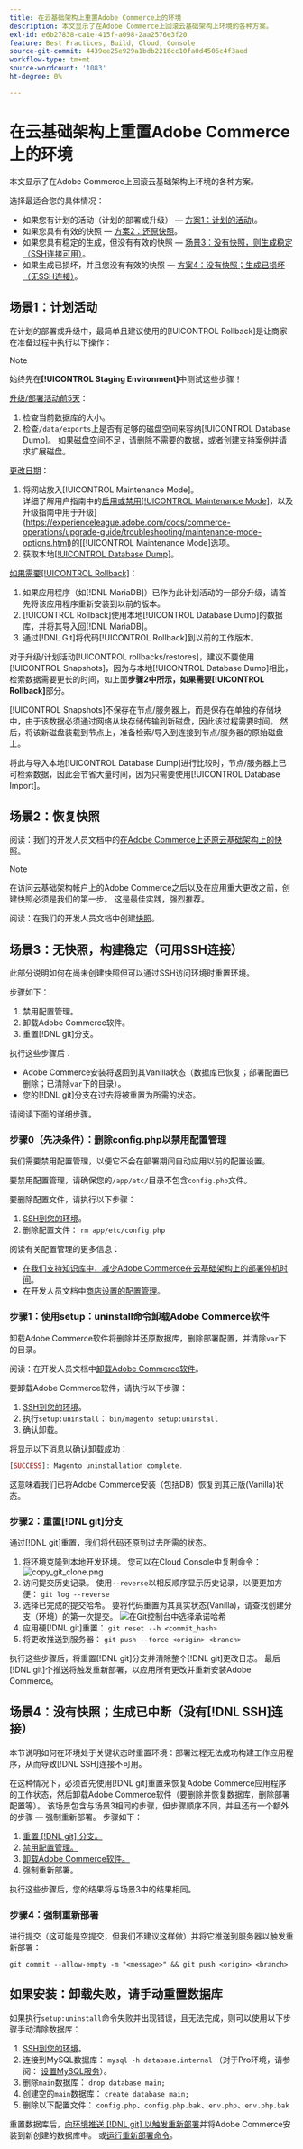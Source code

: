 ```yaml
---
title: 在云基础架构上重置Adobe Commerce上的环境
description: 本文显示了在Adobe Commerce上回滚云基础架构上环境的各种方案。
exl-id: e6b27838-ca1e-415f-a098-2aa2576e3f20
feature: Best Practices, Build, Cloud, Console
source-git-commit: 4439ee25e929a1bdb2216cc10fa0d4506c4f3aed
workflow-type: tm+mt
source-wordcount: '1083'
ht-degree: 0%

---
```


# 在云基础架构上重置Adobe Commerce上的环境

本文显示了在Adobe Commerce上回滚云基础架构上环境的各种方案。

选择最适合您的具体情况：

* 如果您有计划的活动（计划的部署或升级） — [方案1：计划的活动)](#scen1)。
* 如果您具有有效的快照 — [方案2：还原快照](#scen2)。
* 如果您具有稳定的生成，但没有有效的快照 — [场景3：没有快照，则生成稳定（SSH连接可用）](#scen3)。
* 如果生成已损坏，并且您没有有效的快照 — [方案4：没有快照；生成已损坏（无SSH连接）](#scen4)。

## 场景1：计划活动

在计划的部署或升级中，最简单且建议使用的[!UICONTROL Rollback]是让商家在准备过程中执行以下操作：

>[!NOTE]
>
>始终先在&#x200B;**[!UICONTROL Staging Environment]**&#x200B;中测试这些步骤！

<u>升级/部署活动前5天</u>：

1. 检查当前数据库的大小。
1. 检查`/data/exports`上是否有足够的磁盘空间来容纳[!UICONTROL Database Dump]。 如果磁盘空间不足，请删除不需要的数据，或者创建支持案例并请求扩展磁盘。

<u>更改日期</u>：

1. 将网站放入[!UICONTROL Maintenance Mode]。<br>
详细了解用户指南中的[启用或禁用[!UICONTROL Maintenance Mode]](https://experienceleague.adobe.com/docs/commerce-operations/installation-guide/tutorials/maintenance-mode.html)，以及升级指南中用于升级](https://experienceleague.adobe.com/docs/commerce-operations/upgrade-guide/troubleshooting/maintenance-mode-options.html)的[[!UICONTROL Maintenance Mode]选项。
1. 获取本地[[!UICONTROL Database Dump]](https://experienceleague.adobe.com/docs/commerce-knowledge-base/kb/how-to/create-database-dump-on-cloud.html)。

<u>如果需要[!UICONTROL Rollback]</u>：

1. 如果应用程序（如[!DNL MariaDB]）已作为此计划活动的一部分升级，请首先将该应用程序重新安装到以前的版本。
1. [!UICONTROL Rollback]使用本地[!UICONTROL Database Dump]的数据库，并将其导入回[!DNL MariaDB]。
1. 通过[!DNL Git]将代码[!UICONTROL Rollback]到以前的工作版本。

对于升级/计划活动[!UICONTROL rollbacks/restores]，建议不要使用[!UICONTROL Snapshots]，因为与本地[!UICONTROL Database Dump]相比，检索数据需要更长的时间，如上面&#x200B;**步骤2中所示，如果需要[!UICONTROL Rollback]**&#x200B;部分。

[!UICONTROL Snapshots]不保存在节点/服务器上，而是保存在单独的存储块中，由于该数据必须通过网络从块存储传输到新磁盘，因此该过程需要时间。 然后，将该新磁盘装载到节点上，准备检索/导入到连接到节点/服务器的原始磁盘上。

将此与导入本地[!UICONTROL Database Dump]进行比较时，节点/服务器上已可检索数据，因此会节省大量时间，因为只需要使用[!UICONTROL Database Import]。

## 场景2：恢复快照

阅读：我们的开发人员文档中的[在Adobe Commerce上还原云基础架构上的快照](https://devdocs.magento.com/cloud/project/project-webint-snap.html#restore-snapshot)。

>[!NOTE]
>
>在访问云基础架构帐户上的Adobe Commerce之后以及在应用重大更改之前，创建快照必须是我们的第一步。 这是最佳实践，强烈推荐。

阅读：在我们的开发人员文档中创建[快照](https://devdocs.magento.com/cloud/project/project-webint-snap.html#create-snapshot)。

## 场景3：无快照，构建稳定（可用SSH连接）

此部分说明如何在尚未创建快照但可以通过SSH访问环境时重置环境。

步骤如下：

1. 禁用配置管理。
1. 卸载Adobe Commerce软件。
1. 重置[!DNL git]分支。

执行这些步骤后：

* Adobe Commerce安装将返回到其Vanilla状态（数据库已恢复；部署配置已删除；已清除`var`下的目录）。
* 您的[!DNL git]分支在过去将被重置为所需的状态。

请阅读下面的详细步骤。

### 步骤0（先决条件）：删除config.php以禁用配置管理

我们需要禁用配置管理，以便它不会在部署期间自动应用以前的配置设置。

要禁用配置管理，请确保您的`/app/etc/`目录不包含`config.php`文件。

要删除配置文件，请执行以下步骤：

1. [SSH到您的环境](https://experienceleague.adobe.com/docs/commerce-cloud-service/user-guide/develop/secure-connections.html)。
1. 删除配置文件： `rm app/etc/config.php`

阅读有关配置管理的更多信息：

* [在我们支持知识库中，减少Adobe Commerce在云基础架构上的部署停机时间](/help/how-to/general/magento-cloud-reduce-deployment-downtime-with-configuration-management.md)。
* 在开发人员文档中[商店设置的配置管理](https://experienceleague.adobe.com/docs/commerce-cloud-service/user-guide/configure-store/store-settings.html)。

### 步骤1：使用setup：uninstall命令卸载Adobe Commerce软件


卸载Adobe Commerce软件将删除并还原数据库，删除部署配置，并清除`var`下的目录。

阅读：在开发人员文档中[卸载Adobe Commerce软件](https://experienceleague.adobe.com/docs/commerce-operations/installation-guide/tutorials/uninstall.html)。

要卸载Adobe Commerce软件，请执行以下步骤：

1. [SSH到您的环境](https://experienceleague.adobe.com/docs/commerce-cloud-service/user-guide/develop/secure-connections.html)。
1. 执行`setup:uninstall`： `bin/magento setup:uninstall`
1. 确认卸载。

将显示以下消息以确认卸载成功：

```php
[SUCCESS]: Magento uninstallation complete.
```

这意味着我们已将Adobe Commerce安装（包括DB）恢复到其正版(Vanilla)状态。

### 步骤2：重置[!DNL git]分支

通过[!DNL git]重置，我们将代码还原到过去所需的状态。

1. 将环境克隆到本地开发环境。 您可以在Cloud Console中复制命令：    ![copy_git_clone.png](assets/copy_git_clone.png)
1. 访问提交历史记录。 使用`--reverse`以相反顺序显示历史记录，以便更加方便： `git log --reverse`
1. 选择已完成的提交哈希。 要将代码重置为其真实状态(Vanilla)，请查找创建分支（环境）的第一次提交。
   ![在Git控制台中选择承诺哈希](assets/select_commit_hash.png)
1. 应用硬[!DNL git]重置： `git reset --h <commit_hash>`
1. 将更改推送到服务器： `git push --force <origin> <branch>`

执行这些步骤后，将重置[!DNL git]分支并清除整个[!DNL git]更改日志。 最后[!DNL git]个推送将触发重新部署，以应用所有更改并重新安装Adobe Commerce。

## 场景4：没有快照；生成已中断（没有[!DNL SSH]连接）

本节说明如何在环境处于关键状态时重置环境：部署过程无法成功构建工作应用程序，从而导致[!DNL SSH]连接不可用。

在这种情况下，必须首先使用[!DNL git]重置来恢复Adobe Commerce应用程序的工作状态，然后卸载Adobe Commerce软件（要删除并恢复数据库，删除部署配置等）。 该场景包含与场景3相同的步骤，但步骤顺序不同，并且还有一个额外的步骤 — 强制重新部署。 步骤如下：

1. [重置 [!DNL git] 分支。](/help/how-to/general/reset-environment-on-cloud.md#reset-git-branch)
1. [禁用配置管理。](/help/how-to/general/reset-environment-on-cloud.md#disable_config_management)
1. [卸载Adobe Commerce软件。](/help/how-to/general/reset-environment-on-cloud.md#setup-uninstall)
1. 强制重新部署。

执行这些步骤后，您的结果将与场景3中的结果相同。

### 步骤4：强制重新部署

进行提交（这可能是空提交，但我们不建议这样做）并将它推送到服务器以触发重新部署：

```git
git commit --allow-empty -m "<message>" && git push <origin> <branch>
```

## 如果安装：卸载失败，请手动重置数据库

如果执行`setup:uninstall`命令失败并出现错误，且无法完成，则可以使用以下步骤手动清除数据库：

1. [SSH到您的环境](https://experienceleague.adobe.com/docs/commerce-cloud-service/user-guide/develop/secure-connections.html)。
1. 连接到MySQL数据库： `mysql -h database.internal` （对于Pro环境，请参阅： [设置MySQL服务](https://experienceleague.adobe.com/docs/commerce-cloud-service/user-guide/configure/service/mysql.html)）。
1. 删除`main`数据库： `drop database main;`
1. 创建空的`main`数据库： `create database main;`
1. 删除以下配置文件： `config.php`、`config.php.bak`、`env.php`、`env.php.bak`

重置数据库后，[向环境推送 [!DNL git] 以触发重新部署](https://experienceleague.adobe.com/docs/commerce-operations/configuration-guide/deployment/examples/example-using-cli.html)并将Adobe Commerce安装到新创建的数据库中。 或[运行重新部署命令](https://experienceleague.adobe.com/docs/commerce-cloud-service/user-guide/dev-tools/cloud-cli.html#environment-commands)。
